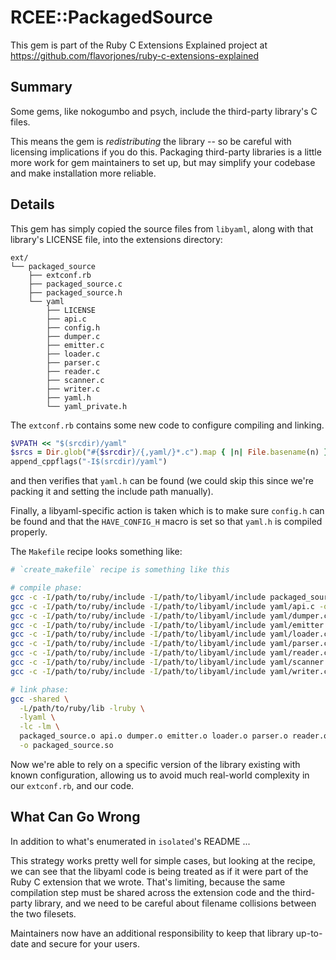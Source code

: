 # RCEE::PackagedSource

This gem is part of the Ruby C Extensions Explained project at https://github.com/flavorjones/ruby-c-extensions-explained

## Summary

Some gems, like nokogumbo and psych, include the third-party library's C files.

This means the gem is *redistributing* the library -- so be careful with licensing implications if you do this. Packaging third-party libraries is a little more work for gem maintainers to set up, but may simplify your codebase and make installation more reliable.


## Details

This gem has simply copied the source files from `libyaml`, along with that library's LICENSE file, into the extensions directory:

``` text
ext/
└── packaged_source
    ├── extconf.rb
    ├── packaged_source.c
    ├── packaged_source.h
    └── yaml
        ├── LICENSE
        ├── api.c
        ├── config.h
        ├── dumper.c
        ├── emitter.c
        ├── loader.c
        ├── parser.c
        ├── reader.c
        ├── scanner.c
        ├── writer.c
        ├── yaml.h
        └── yaml_private.h
```

The `extconf.rb` contains some new code to configure compiling and linking.

``` ruby
$VPATH << "$(srcdir)/yaml"
$srcs = Dir.glob("#{$srcdir}/{,yaml/}*.c").map { |n| File.basename(n) }.sort
append_cppflags("-I$(srcdir)/yaml")
```

and then verifies that `yaml.h` can be found (we could skip this since we're packing it and setting the include path manually).

Finally, a libyaml-specific action is taken which is to make sure `config.h` can be found and that the `HAVE_CONFIG_H` macro is set so that `yaml.h` is compiled properly.

The `Makefile` recipe looks something like:

``` sh
# `create_makefile` recipe is something like this

# compile phase:
gcc -c -I/path/to/ruby/include -I/path/to/libyaml/include packaged_source.c -o packaged_source.o
gcc -c -I/path/to/ruby/include -I/path/to/libyaml/include yaml/api.c -o api.o
gcc -c -I/path/to/ruby/include -I/path/to/libyaml/include yaml/dumper.c -o dumper.o
gcc -c -I/path/to/ruby/include -I/path/to/libyaml/include yaml/emitter.c -o emitter.o
gcc -c -I/path/to/ruby/include -I/path/to/libyaml/include yaml/loader.c -o loader.o
gcc -c -I/path/to/ruby/include -I/path/to/libyaml/include yaml/parser.c -o parser.o
gcc -c -I/path/to/ruby/include -I/path/to/libyaml/include yaml/reader.c -o reader.o
gcc -c -I/path/to/ruby/include -I/path/to/libyaml/include yaml/scanner.c -o scanner.o
gcc -c -I/path/to/ruby/include -I/path/to/libyaml/include yaml/writer.c -o writer.o

# link phase:
gcc -shared \
  -L/path/to/ruby/lib -lruby \
  -lyaml \
  -lc -lm \
  packaged_source.o api.o dumper.o emitter.o loader.o parser.o reader.o scanner.o writer.o \
  -o packaged_source.so
```

Now we're able to rely on a specific version of the library existing with known configuration, allowing us to avoid much real-world complexity in our `extconf.rb`, and our code.


## What Can Go Wrong

In addition to what's enumerated in `isolated`'s README ...

This strategy works pretty well for simple cases, but looking at the recipe, we can see that the libyaml code is being treated as if it were part of the Ruby C extension that we wrote. That's limiting, because the same compilation step must be shared across the extension code and the third-party library, and we need to be careful about filename collisions between the two filesets.

Maintainers now have an additional responsibility to keep that library up-to-date and secure for your users.
